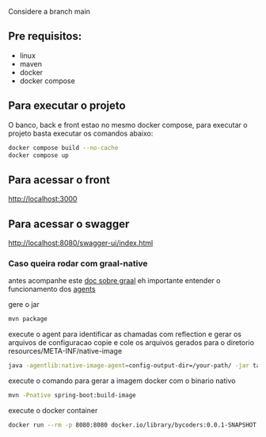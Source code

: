 Considere a branch main

## Pre requisitos:
 - linux
 - maven
 - docker
 - docker compose


## Para executar o projeto

O banco, back e front estao no mesmo docker compose, para executar o projeto basta executar os comandos abaixo:

``` bash
docker compose build --no-cache
docker compose up
```

## Para acessar o front
[http://localhost:3000](http://localhost:3000)


## Para acessar o swagger
[http://localhost:8080/swagger-ui/index.html](http://localhost:8080/swagger-ui/index.html)


### Caso queira rodar com graal-native
antes acompanhe este [doc sobre graal](https://docs.spring.io/spring-boot/docs/current/reference/html/native-image.html#native-image.introducing-graalvm-native-images.key-differences-with-jvm-deployments)
eh importante entender o funcionamento dos [agents](https://www.graalvm.org/22.0/reference-manual/native-image/Agent/)

gere o jar

``` bash
mvn package
```

execute o agent para identificar as chamadas com reflection e gerar os arquivos de configuracao
copie e cole os arquivos gerados para o diretorio resources/META-INF/native-image

``` bash
java -agentlib:native-image-agent=config-output-dir=/your-path/ -jar target/bycoders-0.0.1-SNAPSHOT.jar
```

execute o comando para gerar a imagem docker com o binario nativo

``` bash
mvn -Pnative spring-boot:build-image
```

execute o docker container

``` bash
docker run --rm -p 8080:8080 docker.io/library/bycoders:0.0.1-SNAPSHOT
```




